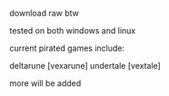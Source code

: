 download raw btw

tested on both windows and linux

current pirated games include:

deltarune [vexarune]
undertale [vextale]

more will be added
